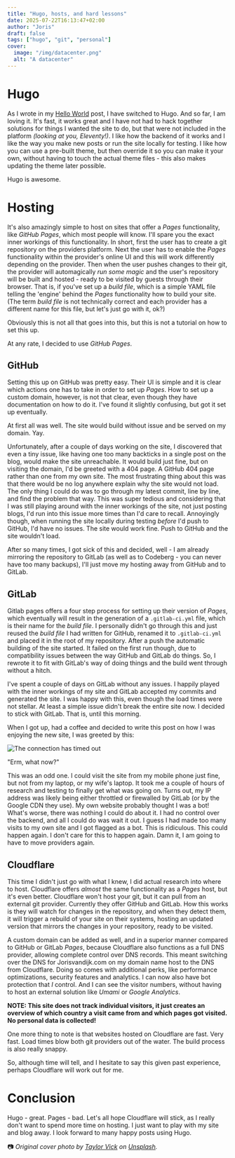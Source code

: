 ```yaml
---
title: "Hugo, hosts, and hard lessons"
date: 2025-07-22T16:13:47+02:00
author: "Joris"
draft: false
tags: ["hugo", "git", "personal"]
cover:
  image: "/img/datacenter.png"
  alt: "A datacenter"
---
```


# Hugo
As I wrote in my [Hello World](/hello-world) post, I have switched to Hugo. And so far, I am loving it. It's fast, it works great and I have not had to hack together solutions for things I wanted the site to do, but that were not included in the platform _(looking at you, Eleventy!)_. I like how the backend of it works and I like the way you make new posts or run the site locally for testing. I like how you can use a pre-built theme, but then override it so you can make it your own, without having to touch the actual theme files - this also makes updating the theme later possible.

Hugo is awesome.

# Hosting
It's also amazingly simple to host on sites that offer a _Pages_ functionality, like _GitHub Pages_, which most people will know. I'll spare you the exact inner workings of this functionality. In short, first the user has to create a git repository on the providers platform. Next the user has to enable the _Pages_ functionality within the provider's online UI and this will work differently depending on the provider. Then when the user pushes changes to their git, the provider will automagically _run some magic_ and the user's repository will be built and hosted - ready to be visited by guests through their browser. That is, if you've set up a _build file_, which is a simple YAML file telling the 'engine' behind the _Pages_ functionality how to build your site. (The term _build file_ is not technically correct and each provider has a different name for this file, but let's just go with it, ok?)

Obviously this is not all that goes into this, but this is not a tutorial on how to set this up. 

At any rate, I decided to use _GitHub Pages_.

## GitHub
Setting this up on GitHub was pretty easy. Their UI is simple and it is clear which actions one has to take in order to set up _Pages_. How to set up a custom domain, however, is not that clear, even though they have documentation on how to do it. I've found it slightly confusing, but got it set up eventually.

At first all was well. The site would build without issue and be served on my domain. Yay. 

Unfortunately, after a couple of days working on the site, I discovered that even a tiny issue, like having one too many backticks in a single post on the blog, would make the site unreachable. It would build just fine, but on visiting the domain, I'd be greeted with a 404 page. A GitHub 404 page rather than one from my own site. The most frustrating thing about this was that there would be no log anywhere explain why the site would not load. The only thing I could do was to go through my latest commit, line by line, and find the problem that way. This was super tedious and considering that I was still playing around with the inner workings of the site, not just posting blogs, I'd run into this issue more times than I'd care to recall. Annoyingly though, when running the site locally during testing _before_ I'd push to GitHub, I'd have no issues. The site would work fine. Push to GitHub and the site wouldn't load.

After so many times, I got sick of this and decided, well - I am already mirroring the repository to GitLab (as well as to Codeberg - you can never have too many backups), I'll just move my hosting away from GitHub and to GitLab.

## GitLab
Gitlab pages offers a four step process for setting up their version of _Pages_, which eventually will result in the generation of a `.gitlab-ci.yml` file, which is their name for the _build file_. I personally didn't go through this and just reused the _build file_ I had written for GitHub, renamed it to `.gitlab-ci.yml` and placed it in the root of my repository. After a push the automatic building of the site started. It failed on the first run though, due to compatibility issues between the way GitHub and GitLab do things. So, I rewrote it to fit with GitLab's way of doing things and the build went through without a hitch.

I've spent a couple of days on GitLab without any issues. I happily played with the inner workings of my site and GitLab accepted my commits and generated the site. I was happy with this, even though the load times were not stellar. At least a simple issue didn't break the entire site now. I decided to stick with GitLab. That is, until this morning.

When I got up, had a coffee and decided to write this post on how I was enjoying the new site, I was greeted by this:

![The connection has timed out](/img/time-out.png)

"Erm, what now?"

This was an odd one. I could visit the site from my mobile phone just fine, but not from my laptop, or my wife's laptop. It took me a couple of hours of research and testing to finally get what was going on. Turns out, my IP address was likely being either throttled or firewalled by GitLab (or by the Google CDN they use). My own website probably thought I was a bot! What's worse, there was nothing I could do about it. I had no control over the backend, and all I could do was wait it out. I guess I had made too many visits to my own site and I got flagged as a bot. This is ridiculous. This could happen again. I don't care for this to happen again. Damn it, I am going to have to move providers again.

## Cloudflare
This time I didn't just go with what I knew, I did actual research into where to host. Cloudflare offers _almost_ the same functionality as a _Pages_ host, but it's even better. Cloudflare won't host your git, but it can pull from an external git provider. Currently they offer GitHub and GitLab. How this works is they will watch for changes in the repository, and when they detect them, it will trigger a rebuild of your site on their systems, hosting an updated version that mirrors the changes in your repository, ready to be visited.

A custom domain can be added as well, and in a superior manner compared to GitHub or GitLab _Pages_, because Cloudflare also functions as a full DNS provider, allowing complete control over DNS records. This meant switching over the DNS for Jorisvandijk.com on my domain name host to the DNS from Cloudflare. Doing so comes with additional perks, like performance optimizations, security features and analytics. I can now also have bot protection that _I_ control. And I can see the visitor numbers, without having to host an external solution like _Umami_ or _Google Analytics_.

**NOTE: This site does not track individual visitors, it just creates an overview of which country a visit came from and which pages got visited. No personal data is collected!**

One more thing to note is that websites hosted on Cloudflare are fast. Very fast. Load times blow both git providers out of the water. The build process is also really snappy.

So, although time will tell, and I hesitate to say this given past experience, perhaps Cloudflare will work out for me.

# Conclusion
Hugo - great. Pages - bad. Let's all hope Cloudflare will stick, as I really don't want to spend more time on hosting. I just want to play with my site and blog away. I look forward to many happy posts using Hugo.

📷 _Original cover photo by [Taylor Vick](https://unsplash.com/photos/cable-network-M5tzZtFCOfs) on [Unsplash](https://unsplash.com)._
